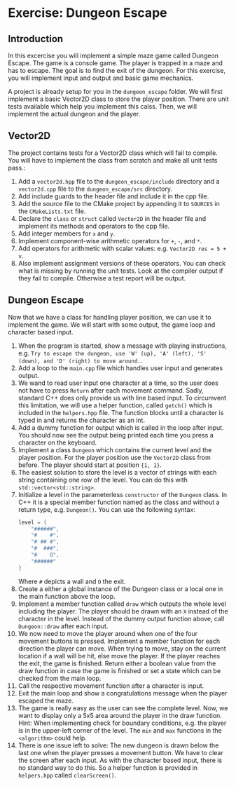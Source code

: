 # Exercise: Dungeon Escape

## Introduction

In this excercise you will implement a simple maze game called Dungeon Escape. The game is a console game. The player is trapped in a maze and has to escape. The goal is to find the exit of the dungeon. For this exercise, you will implement input and output and basic game mechanics.

A project is already setup for you in the `dungeon_escape` folder. We will first implement a basic Vector2D class to store the player position. There are unit tests available which help you implement this calss. Then, we will implement the actual dungeon and the player.

## Vector2D

The project contains tests for a Vector2D class which will fail to compile. You will have to implement the class from scratch and make all unit tests pass.:
1. Add a `vector2d.hpp` file to the `dungeon_escape/include` directory and a `vector2d.cpp` file to the `dungeon_escape/src` directory.
2. Add include guards to the header file and include it in the cpp file.
3. Add the source file to the CMake project by appending it to `SOURCES` in the `CMakeLists.txt` file.
4. Declare the `class` or `struct` called `Vector2D` in the header file and implement its methods and operators to the cpp file.
5. Add integer members for `x` and `y`.
6. Implement component-wise arithmetic operators for `+`, `-`, and `*`.
7. Add operators for arithmetic with scalar values: e.g. `Vector2D res = 5 + v`.
8. Also implement assignment versions of these operators.
 You can check what is missing by running the unit tests. Look at the compiler output if they fail to compile. Otherwise a test report will be output.

## Dungeon Escape

Now that we have a class for handling player position, we can use it to implement the game. We will start with some output, the game loop and character based input.
1. When the program is started, show a message with playing instructions, e.g. `Try to escape the dungeon, use 'W' (up), 'A' (left), 'S' (down), and 'D' (right) to move around.`.
2. Add a loop to the `main.cpp` file which handles user input and generates output.
3. We wand to read user input one character at a time, so the user does not have to press `Return` after each movement command. Sadly, standard C++ does only provide us with line based input. To circumvent this limitation, we will use a helper function, called `getch()` which is included in the `helpers.hpp` file. The function blocks until a character is typed in and returns the character as an int.
4. Add a dummy function for output which is called in the loop after input. You should now see the output being printed each time you press a character on the keyboard.
5. Implement a class `Dungeon` which contains the current level and the player position. For the player position use the `Vector2D` class from before. The player should start at position `{1, 1}`.
6. The easiest solution to store the level is a vector of strings with each string containing one row of the level. You can do this with `std::vector<std::string>`. 
7. Initialize a level in the parameterless `constructor` of the `Dungeon` class. In C++ it is a special member function named as the class and without a return type, e.g. `Dungeon()`. You can use the following syntax:
   ```cpp
   level = {
       "######",
       "#    #",
       "# ## #",
       "#  ###",
       "#    O",
       "######"
   }
   ```
   Where `#` depicts a wall and `O` the exit.
8. Create a either a global instance of the Dungeon class or a local one in the main function above the loop.
9. Implement a member function called `draw` which outputs the whole level including the player. The player should be drawn with an `X` instead of the character in the level. Instead of the dummy output function above, call `Dungeon::draw` after each input.
10. We now need to move the player around when one of the four movement buttons is pressed. Implement a member function for each direction the player can move. When trying to move, stay on the current location if a wall will be hit, else move the player. If the player reaches the exit, the game is finished. Return either a boolean value from the draw function in case the game is finished or set a state which can be checked from the main loop.
11. Call the respective movement function after a character is input.
12. Exit the main loop and show a congratulations message when the player escaped the maze.
13. The game is really easy as the user can see the complete level. Now, we want to display only a 5x5 area around the player in the draw function. Hint: When implementing check for boundary conditions, e.g. the player is in the upper-left corner of the level. The `min` and `max` functions in the `<algorithm>` could help.
14. There is one issue left to solve: The new dungeon is drawn below the last one when the player presses a movement button. We have to clear the screen after each input. As with the character based input, there is no standard way to do this. So a helper function is provided in `helpers.hpp` called `clearScreen()`.